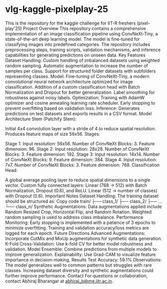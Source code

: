 # vlg-kaggle-pixelplay-25
This is the repository for the kaggle challenge for IIT-R freshers (pixel-play'25)
Project Overview
This repository contains a comprehensive implementation of an image classification pipeline using ConvNeXt-Tiny, a state-of-the-art deep learning model. The model is fine-tuned for classifying images into predefined categories. The repository includes preprocessing steps, training scripts, validation mechanisms, and inference capabilities for generating predictions on unseen data.
Key Features
Dataset Handling:
Custom handling of imbalanced datasets using weighted random sampling.
Automatic augmentation to increase the number of samples per class.
Support for structured folder datasets with subfolders representing classes.
Model:
Fine-tuning of ConvNeXt-Tiny, a modern convolutional neural network architecture optimized for image classification.
Addition of a custom classification head with Batch Normalization and Dropout for better generalization.
Label smoothing for robustness against noisy labels.
Optimization:
Training with AdamW optimizer and cosine annealing learning rate scheduler.
Early stopping to prevent overfitting based on validation loss.
Inference:
Generates predictions on test datasets and exports results in a CSV format.
Model Architecture
Stem (Patchify Stem):

Initial 4x4 convolution layer with a stride of 4 to reduce spatial resolution.
Produces feature maps of size 56x56.
Stages:

Stage 1:
Input resolution: 56x56.
Number of ConvNeXt Blocks: 3.
Feature dimension: 96.
Stage 2:
Input resolution: 28x28.
Number of ConvNeXt Blocks: 3.
Feature dimension: 192.
Stage 3:
Input resolution: 14x14.
Number of ConvNeXt Blocks: 9.
Feature dimension: 384.
Stage 4:
Input resolution: 7x7.
Number of ConvNeXt Blocks: 3.
Feature dimension: 768.
Classification Head:

A global average pooling layer to reduce spatial dimensions to a single vector.
Custom fully connected layers:
Linear (768 → 512) with Batch Normalization, Dropout (0.6), and ReLU.
Linear (512 → number of classes) with Dropout (0.6).
Important Notes
Dataset Handling:
The training dataset should be structured as:
Copy code
train/
├── class_1/
├── class_2/
├── ...
└── class_n/
Synthetic Augmentations:
Data augmentations applied include Random Resized Crop, Horizontal Flip, and Random Rotation.
Weighted random sampling is used to address class imbalance.
Performance Monitoring:
Early stopping is implemented with a patience of 3 epochs to minimize overfitting.
Training and validation accuracy/loss metrics are logged for each epoch.
Future Directions
Advanced Augmentations:
Incorporate CutMix and MixUp augmentations for synthetic data generation.
K-Fold Cross-Validation:
Use k-fold CV for better model robustness and validation.
Model Ensemble:
Combine predictions from multiple models to improve generalization.
Explainability:
Use Grad-CAM to visualize feature importance in decision-making.
Results
Test Accuracy: 59.1%
Observations:
The model generalizes well to common patterns but struggles with rare classes.
Increasing dataset diversity and synthetic augmentations could further improve performance.
Contact
For questions or collaboration, contact Abhiraj Bharangar at abhiraj_b@me.iitr.ac.in.

